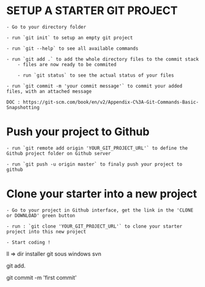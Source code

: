# SETUP A STARTER GIT PROJECT

    - Go to your directory folder

    - run `git init` to setup an empty git project

    - run `git --help` to see all available commands

    - run `git add .` to add the whole directory files to the commit stack
        - files are now ready to be commited

        - run `git status` to see the actual status of your files

    - run `git commit -m 'your commit message'` to commit your added files, with an attached message

    DOC : https://git-scm.com/book/en/v2/Appendix-C%3A-Git-Commands-Basic-Snapshotting


# Push your project to Github

    - run `git remote add origin 'YOUR_GIT_PROJECT_URL'` to define the Github project folder on Github server

    - run `git push -u origin master` to finaly push your project to github


# Clone your starter into a new project

    - Go to your project in Github interface, get the link in the 'CLONE or DOWNLOAD' green button

    - run : `git clone 'YOUR_GIT_PROJECT_URL'` to clone your starter project into this new project

    - Start coding !


ll => dir
installer git sous windows svn

git add.



git commit -m 'first commit'
